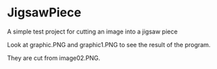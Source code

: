 # JigsawPiece
A simple test project for cutting an image into a jigsaw piece

Look at graphic.PNG and graphic1.PNG to see the result of the program.

They are cut from image02.PNG.
